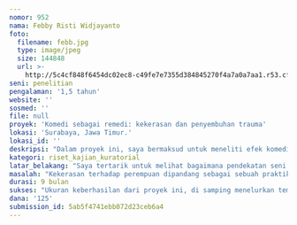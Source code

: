 ```yaml
---
nomor: 952
nama: Febby Risti Widjayanto
foto:
  filename: febb.jpg
  type: image/jpeg
  size: 144848
  url: >-
    http://5c4cf848f6454dc02ec8-c49fe7e7355d384845270f4a7a0a7aa1.r53.cf2.rackcdn.com/e7818a35-8b31-4e09-880b-5c20147304a8/febb.jpg
seni: penelitian
pengalaman: '1,5 tahun'
website: ''
sosmed: ''
file: null
proyek: 'Komedi sebagai remedi: kekerasan dan penyembuhan trauma'
lokasi: 'Surabaya, Jawa Timur.'
lokasi_id: ''
deskripsi: "Dalam proyek ini, saya bermaksud untuk meneliti efek komedi dalam seni teater dan hubungannya dengan penyembuhan trauma yang dialami perempuan-perempuan korban kekerasan, baik fisik dan verbal. Sebagaimana dalam banyak kajian literatur yang menyebut komedi memiliki fungsi untuk mengatasi stres sehari-hari (stress coping), saya tertarik untuk mencermati sejauh mana komedi dapat diaplikasikan untuk mengatasi pemutaran ulang memori pahit akibat kekerasan yang bisa datang kapan saja. Konteks yang diambil adalah seni teater karena model ini menyediakan sarana alternatif untuk pembelajaran nilai-nilai, refleksi, pembebasan, dan proses dialogis dengan diri sendiri bagi para korban.\r\n\r\nKekerasan terhadap perempuan sudah di tingkat yang mengkhawatirkan. 1 dari 3 perempuan Indonesia mengalami kekerasan setiap harinya. Penelitian ini akan fokus pada remaja (usia 13-17 tahun) yang berada dalam proses paling krusial dalam perkembangan psikisnya. Salah satu SMA/SMK yang mempunyai seni ekstrakurikuler akan dipilih sebagai lokasi studi.\r\n\r\nPenelitian akan dilakukan dengan desain studi kasus dan memanfaatkan instrumen wawancara mendalam sehingga keterbukaan dan kenyamanan pengungkapan pengalaman akan lebih mudah dilakukan oleh para informan. Etika penelitian tetap akan dijunjung dengan memperhatikan privasi informan dan mendiskusikan tujuan penelitian dengan jelas kepada informan dan pihak-pihak yang terkait."
kategori: riset_kajian_kuratorial
latar_belakang: "Saya tertarik untuk melihat bagaimana pendekatan seni budaya dapat dimanfaatkan untuk mengatasi trauma kekerasan pada perempuan ketika pendekatan-pendekatan legal-formal masih belum bisa menuntaskan penderitaan yang dialami korban. Dalam konsep seorang ahli psikoanalisis, Sigmund Freud - salah satunya menjelaskan jika gangguan-gangguan psikis saat dewasa, misalnya kesulitan dalam hal komunikasi, sosialisasi, maupun kurangnya rasa percaya diri - adalah perwujudan dari tidak sempurnanya metamorfosis peralihan mental dari masa kanak-kanak ke masa remaja.\r\n\r\nLogika ini dapat menjelaskan apa yang terjadi pada perempuan-perempuan yang dalam usia dewasa mengalami krisis identitas, kepercayaan diri, cognitive dissonance, nilai, maupun orientasi hidup. Kerusakan psikis yang diakibatkan oleh kekerasan pada masa kanak-kanak menyebabkan gangguan yang besar pada kedewasaan emosional, intelektual, dan sosial seseorang. Seorang anak perempuan yang dilecehkan pada masa kanak-kanaknya, cenderung tumbuh sebagai pribadi yang tidak percaya diri, merasa bersalah dan tidak berguna  saat menginjak masa remaja. \r\n\r\nHal inilah yang luput kita sadari bahwa pembentukan kepribadian yang demikian adalah akibat dari bercokolnya sistem budaya patriarkis serta kegagalan kolektif masyarakat dalam melihat kausalitas antara luka psikis masa lalu dengan gangguan mental. Permasalahan budaya tidak dapat diselesaikan hanya dengan mengandalkan prosedur-prosedur legal-formal, tetapi budaya adalah unsur yang harus diintegrasikan. "
masalah: "Kekerasan terhadap perempuan dipandang sebagai sebuah praktik berantai yang belum menemukan titik hentinya.  Pertama, undang-undang masih dirundung kebuntuan karena RUU kekerasan terhadap perempuan belum juga disahkan. Semakin lama jaminan hukum tidak menemui titik terang, maka selama itu pula korban-korban kekerasan kian bertambah setiap harinya. Penanganan hukum sebelumnya juga menuai kritik tajam, misalnya, jangankan upaya-upaya untuk memperhatikan psikis korban, sebagian besar kasus pemerkosaan saja tidak berhasil menjerat pelakunya.\r\n\r\nKedua, pembiaran pada penyembuhan krisis korban tidak ditangani secara terstruktur dan terorganisir oleh negara, melainkan hanya diserahkan pada organisasi-organisasi sipil kemasyarakatan atau NGO. Keteledoran ini membuktikan bahwa negara tidak berkomitmen penuh dalam menindak dan mencegah terjadinya kekerasan pada perempuan. Ada harga kerusakan mental, dari generasi ke generasi, yang tidak diperhatikaan secara serius oleh negara.\r\n\r\nKetiga, kerusakan psikis itu memiliki multiplier effect dalam berbagai bidang. Misalnya, reproduksi kekerasan, berkembangnya pemahaman yang salah tentang pelecehan, dan digerusnya anak-anak muda yang seharunya punya masa depan gemilang. Biaya sosial ini semakin meninggi dan pada akhirnya akan mengancam kesejahteraan individu.\r\n\r\nKeempat, tantangan semakin kompleks ketika kekerasan dimediasi oleh teknologi (tech-mediated violence). Jika tidak ada tindakan yang secara khusus menangani kerusakan psikis ini, rantai kekerasan akan menjalar semakin liar dan tidak terkendali."
durasi: 9 bulan
sukses: "Ukuran keberhasilan dari proyek ini, di samping menelurkan temuan ilmiah tentang komedi dalam seni teater dan penyembuhan trauma , ialah semakin banyak anak-anak remaja yang terlibat dalam kegiatan positif, salah satunya adalah teater. Teater memberikan wadah bagi remaja untuk menggali potensinya, menunjukkan bakatnya, melampiaskan uneg-uneg dalam karya dan mendapat apresiasi dari kerja kerasnya. Bahwa tiap remaja adalah tunas bangsa, yang dengan segala kondisi kekerasan yang dilaluinya, berhak meraih masa depan mereka.\r\n\r\n Kasus-kasus belakangan yang membuat kita miris, seperti penganiayaan, perundungan oleh remaja ke sesama temannya, serta narkoba, menjadi bukti yang cukup bahwa kita harus bertindak lebih melalui budaya. Penyembuhan perlahan yang bernuansa kultural memiliki keampuhan dalam menafsirkan kembali rantai kekerasan seperti bullying, pelecehan, penganiayaan untuk ditransformasikan menjadi ruang berkarya. Bahwa kekerasan yang bukan kesalahan korban adalah suatu pengalaman yang harus direnungkan, diambil pelajaran, serta diubah menjadi gerakan-gerakan untuk menghentikan kekerasan segera.\r\n\r\nRiset ini juga memiliki misi untuk mengajak masyarakat luas memikul tanggung jawab untuk mengarahkan dan membimbing remaja untuk menemukan jalan untuk berkarya di tengah keterbatasan, stigma, dan trauma berkepanjangan yang mereka dapatkan dari kejadian kekerasan. Indikator lain adalah semakin banyaknya sekolah yang mengembangkan ekstrakurikuler teater atau sejenis, serta memaksimalkan fungsi konseling di sekolah. "
dana: '125'
submission_id: 5ab5f4741ebb072d23ceb6a4
---
```

